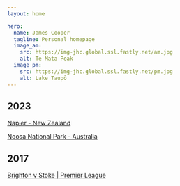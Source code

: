 ```yaml
---
layout: home

hero:
  name: James Cooper
  tagline: Personal homepage
  image_am: 
    src: https://img-jhc.global.ssl.fastly.net/am.jpg
    alt: Te Mata Peak
  image_pm:
    src: https://img-jhc.global.ssl.fastly.net/pm.jpg
    alt: Lake Taupō
---
```


## 2023

[Napier - New Zealand](./napier-art-deco.md)

[Noosa National Park - Australia](./noosa-national-park-walking-track.md)

## 2017

[Brighton v Stoke | Premier League](./brighton-stoke-premier-league)
